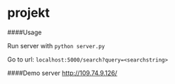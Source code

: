 projekt
=======

####Usage

Run server with `python server.py`

Go to url: `localhost:5000/search?query=<searchstring>`

####Demo server
http://109.74.9.126/


